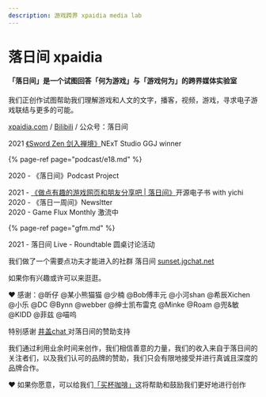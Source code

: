 ```yaml
---
description: 游戏跨界 xpaidia media lab
---
```


# 落日间 xpaidia

#### **「落日间」是一个试图回答「何为游戏」与「游戏何为」的跨界媒体实验室**

我们正创作试图帮助我们理解游戏和人文的文字，播客，视频，游戏，寻求电子游戏联结与更多的可能。

[xpaidia.com](https://xpaidia.com) / [Bilibili](https://space.bilibili.com/3169565) / 公众号：落日间



2021 [《Sword Zen 剑入禅境》](https://yezi.itch.io/sz)NExT Studio GGJ winner

{% page-ref page="podcast/e18.md" %}

2020 - 《落日间》Podcast Project

2021 - [《做点有趣的游戏网页和朋友分享吧 \| 落日间》](https://luorijian.gitbook.io/pweb/)开源电子书 with yichi   
2020 - 《落日一周间》Newsltter   
2020 - Game Flux Monthly 激流中

{% page-ref page="gfm.md" %}

2021 - 落日间 Live - Roundtable 圆桌讨论活动



我们做了一个需要点功夫才能进入的社群 落日间 [sunset.jgchat.net](sunset.jgchat.net) 

如果你有兴趣或许可以来逛逛。

❤ 感谢：@昕仔 @某小熊猫猫 @少楠 @Bob傅丰元 @小河shan @希辰Xichen @小乐 @DC @Bynn @webber @绅士凯布雷克 @Minke @Roam @兜&敏 @KIDD @菲兹 @喵呜

特别感谢 [井盖chat ](https://jgchat.net/)对落日间的赞助支持

我们通过利用业余时间来创作，我们相信善意的力量，我们的收入来自于落日间的关注者们，以及我们认可的品牌的赞助，我们只会有限地接受并进行真诚且深度的品牌合作。

❤ 如果你愿意，可以给我们[「买杯咖啡」](https://afdian.net/@sunset_studio)这将帮助和鼓励我们更好地进行创作







